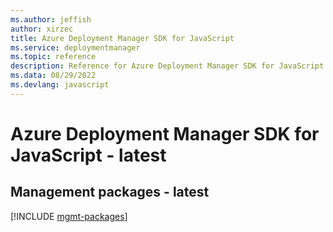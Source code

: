 ```yaml
---
ms.author: jeffish
author: xirzec
title: Azure Deployment Manager SDK for JavaScript
ms.service: deploymentmanager
ms.topic: reference
description: Reference for Azure Deployment Manager SDK for JavaScript
ms.data: 08/29/2022
ms.devlang: javascript
---
```

# Azure Deployment Manager SDK for JavaScript - latest

## Management packages - latest
[!INCLUDE [mgmt-packages](deployment-manager-mgmt-index.md)]